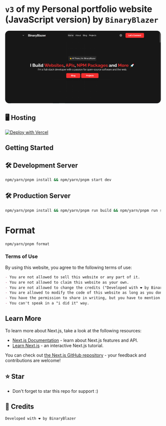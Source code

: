 # `v3` of my Personal portfolio website (JavaScript version) by `BinaryBlazer`

<img src="https://github.com/binary-blazer/portfolio/blob/v3/public/img/demo-rounded.png" />

## 🖥️ Hosting

[![Deploy with Vercel](https://vercel.com/button)](<https://vercel.com/new/clone?repository-url=https%3A%2F%2Fgithub.com%2Fbinary-blazer%2Fportfolio&env=DISCORD_WEBHOOK,GITHUB_TOKEN&envDescription=DISCORD_WEBHOOK%20is%20needed%20for%20the%20contact%20forms%20(unless%20you%20want%20them%20to%20work)%3B%20GITHUB_TOKEN%20is%20for%20the%20repositories%20section%20on%20the%20projects%20page%20(unless%20you%20want%20it%20to%20work)%3B&envLink=https%3A%2F%2Fgithub.com%2Fbinary-blazer%2Fportfolio%2Fblob%2Fv3%2F.env.example&project-name=binaryblazer-portfolio&repository-name=binaryblazer-portfolio&demo-title=BinaryBlazer%20Portfolio&demo-description=This%20is%20a%20blog%20and%20portfolio%20website%20for%20a%20full-stack%20developer%20called%20BinaryBlazer.&demo-url=https%3A%2F%2Fbinaryblazer.me&demo-image=https://binaryblazer.me/img/demo.png>)

## Getting Started

## 🛠 Development Server

```bash
npm/yarn/pnpm install && npm/yarn/pnpm start dev
```

## 🛠 Production Server

```bash
npm/yarn/pnpm install && npm/yarn/pnpm run build && npm/yarn/pnpm run start
```

# Format

```
npm/yarn/pnpm format
```

### Terms of Use

By using this website, you agree to the following terms of use:

```md
- You are not allowed to sell this website or any part of it.
- You are not allowed to claim this website as your own.
- You are not allowed to change the credits ("Developed with ❤️ by BinaryBlazer") in the footer of the website.
- You are allowed to modify the code of this website as long as you don't sell it or claim it as your own.
- You have the permission to share in writing, but you have to mention me, in the article.
- You can't speak in a "i did it" way.
```

## Learn More

To learn more about Next.js, take a look at the following resources:

- [Next.js Documentation](https://nextjs.org/docs) - learn about Next.js features and API.
- [Learn Next.js](https://nextjs.org/learn) - an interactive Next.js tutorial.

You can check out [the Next.js GitHub repository](https://github.com/vercel/next.js/) - your feedback and contributions are welcome!

## ⭐ Star

- Don't forget to star this repo for support :)

## 💫 Credits

```bash
Developed with ❤️ by BinaryBlazer
```
